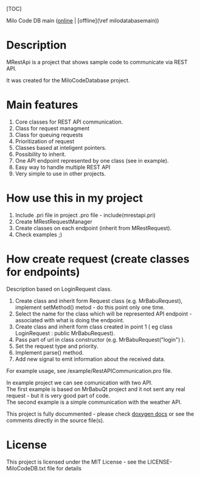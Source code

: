 [TOC]
 
Milo Code DB main ([online](https://docs.milosolutions.com/milo-code-db/main/) | [offline](\ref milodatabasemain)) 

# Description

MRestApi is a project that shows sample code to communicate via REST API.

It was created for the MiloCodeDatabase project.

# Main features

1. Core classes for REST API communication.
2. Class for request managment
3. Class for queuing requests
4. Prioritization of request 
5. Classes based at inteligent pointers.
6. Possibility to inherit.
7. One API endpoint represented by one class (see in example).
8. Easy way to handle multiple REST API 
9. Very simple to use in other projects.

# How use this in my project

1. Include .pri file in project .pro file - include(mrestapi.pri)  
2. Create MRestRequestManager
3. Create classes on each endpoint (inherit from MRestRequest).
4. Check examples ;)  


# How create request (create classes for endpoints)

Description based on LoginRequest class.  
1. Create class and inherit form Request class (e.g. MrBabuRequest), implement setMethod() metod - do this point only one time.
2. Select the name for the class which will be represented API endpoint - associated with what is doing the endpoint.
3. Create class and inherit form class created in point 1 ( eg class LoginRequest : public MrBabuRequest).
4. Pass part of url in class constructor (e.g. MrBabuRequest("login") ).
5. Set the request type and priority.
6. Implement parse() method.
7. Add new signal to emit information about the received data.


For example usage, see /example/RestAPICommunication.pro file.  

In example project we can see comunication with two API.  
The first example is based on MrBabuQt project and it not sent any real request - but it is very good part of code.  
The second example is a simple communication with the weather API.

This project is fully docummented - please check [doxygen docs](https://docs.milosolutions.com/milo-code-db/mrestapi/) or see the comments directly in the source file(s).

# License 

This project is licensed under the MIT License - see the LICENSE-MiloCodeDB.txt file for details